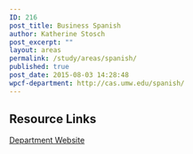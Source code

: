 ```yaml
---
ID: 216
post_title: Business Spanish
author: Katherine Stosch
post_excerpt: ""
layout: areas
permalink: /study/areas/spanish/
published: true
post_date: 2015-08-03 14:28:48
wpcf-department: http://cas.umw.edu/spanish/
---
```


<!-- Types Custom Fields: -->

<!-- resource-links -->
<h2>Resource Links</h2>
<!-- department -->
<a href="http://cas.umw.edu/spanish/" class="button">Department Website</a>
<!-- End department -->

<!-- End resource-links -->

<!-- End Types Custom Fields -->